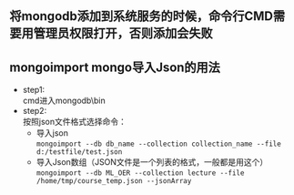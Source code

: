 ## 将mongodb添加到系统服务的时候，命令行CMD需要用管理员权限打开，否则添加会失败
## mongoimport mongo导入Json的用法
- step1:
</br>cmd进入mongodb\bin
- step2:
</br>按照json文件格式选择命令：
    - 导入json
    </br>`mongoimport --db db_name --collection collection_name --file d:/testfile/test.json`
    - 导入Json数组（JSON文件是一个列表的格式，一般都是用这个）
    </br>`mongoimport --db ML_OER --collection lecture --file /home/tmp/course_temp.json --jsonArray`
    
